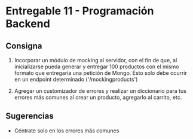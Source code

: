# Entregable 11 - Programación Backend

## Consigna

1. Incorporar un módulo de mocking al servidor, con el fin de que, al inicializarse pueda generar y entregar 100 productos con el mismo formato que entregaría una petición de Mongo. Ésto solo debe ocurrir en un endpoint determinado ('/mockingproducts')

2. Agregar un customizador de errores y realizar un diccionario para tus errores más comunes al crear un producto, agregarlo al carrito, etc.

## Sugerencias

-  Céntrate solo en los errores más comunes
